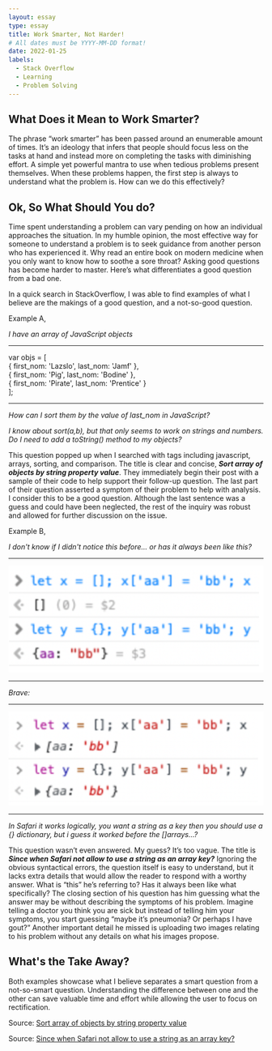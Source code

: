 ```yaml
---
layout: essay
type: essay
title: Work Smarter, Not Harder!
# All dates must be YYYY-MM-DD format!
date: 2022-01-25
labels:
  - Stack Overflow
  - Learning
  - Problem Solving
---
```


## What Does it Mean to Work Smarter?

The phrase “work smarter” has been passed around an enumerable amount of times. It’s an ideology that infers that people should focus less on the tasks at hand and instead more on completing the tasks with diminishing effort. A simple yet powerful mantra to use when tedious problems present themselves. When these problems happen, the first step is always to understand what the problem is. How can we do this effectively?

## Ok, So What Should You do?

Time spent understanding a problem can vary pending on how an individual approaches the situation. In my humble opinion, the most effective way for someone to understand a problem is to seek guidance from another person who has experienced it. Why read an entire book on modern medicine when you only want to know how to soothe a sore throat? Asking good questions has become harder to master. Here’s what differentiates a good question from a bad one.

In a quick search in StackOverflow, I was able to find examples of what I believe are the makings of a good question, and a not-so-good question.

Example A,

*I have an array of JavaScript objects*

---

var objs = [  
  { first_nom: 'Lazslo', last_nom: 'Jamf'     },  
  { first_nom: 'Pig',    last_nom: 'Bodine'   },  
  { first_nom: 'Pirate', last_nom: 'Prentice' }  
];

---

*How can I sort them by the value of last_nom in JavaScript?*

*I know about sort(a,b), but that only seems to work on strings and numbers. Do I need to add a toString() method to my objects?*

This question popped up when I searched with tags including javascript, arrays, sorting, and comparison. The title is clear and concise, **_Sort array of objects by string property value_**. They immediately begin their post with a sample of their code to help support their follow-up question. The last part of their question asserted a symptom of their problem to help with analysis. I consider this to be a good question. Although the last sentence was a guess and could have been neglected, the rest of the inquiry was robust and allowed for further discussion on the issue.

Example B,

*I don't know if I didn't notice this before... or has it always been like this?*  

---

<img class="ui medium left image" src="../images/githubBadQuestion1.png">  

---  

*Brave:*  

---  

<img class="ui medium left image" src="../images/githubBadQuestion2.png">   

---  

*In Safari it works logically, you want a string as a key then you should use a {} dictionary, but i guess it worked before the []arrays...?*

This question wasn’t even answered. My guess? It’s too vague. The title is **_Since when Safari not allow to use a string as an array key?_** Ignoring the obvious syntactical errors, the question itself is easy to understand, but it lacks extra details that would allow the reader to respond with a worthy answer. What is “this” he’s referring to? Has it always been like what specifically? The closing section of his question has him guessing what the answer may be without describing the symptoms of his problem. Imagine telling a doctor you think you are sick but instead of telling him your symptoms, you start guessing “maybe it’s pneumonia? Or perhaps I have gout?” Another important detail he missed is uploading two images relating to his problem without any details on what his images propose.

## What's the Take Away?

Both examples showcase what I believe separates a smart question from a not-so-smart question. Understanding the difference between one and the other can save valuable time and effort while allowing the user to focus on rectification.

Source: [Sort array of objects by string property value](https://stackoverflow.com/questions/1129216/sort-array-of-objects-by-string-property-value)  

Source: [Since when Safari not allow to use a string as an array key?](https://stackoverflow.com/questions/70743406/since-when-safari-not-allow-to-use-a-string-as-an-array-key)  

